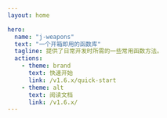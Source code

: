 ```yaml
---
layout: home

hero:
  name: "j-weapons"
  text: "一个开箱即用的函数库"
  tagline: 提供了日常开发时所需的一些常用函数方法。
  actions:
    - theme: brand
      text: 快速开始
      link: /v1.6.x/quick-start
    - theme: alt
      text: 阅读文档
      link: /v1.6.x/
---
```

